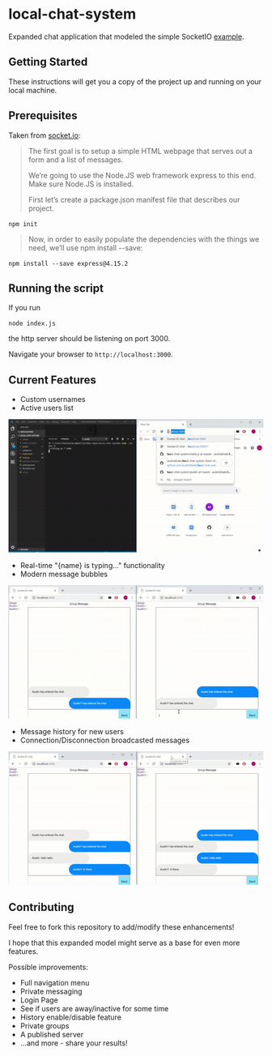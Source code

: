 # local-chat-system
Expanded chat application that modeled the simple SocketIO [example](https://github.com/socketio/chat-example).

## Getting Started

These instructions will get you a copy of the project up and running on your local machine.

## Prerequisites

Taken from [socket.io](https://socket.io/get-started/chat):

> The first goal is to setup a simple HTML webpage that serves out a form and a list of messages. 
>
> We’re going to use the Node.JS web framework express to this end. Make sure Node.JS is installed.
>
> First let’s create a package.json manifest file that describes our project. 
 ```
 npm init
 ```
> Now, in order to easily populate the dependencies with the things we need, we’ll use npm install --save:
```
npm install --save express@4.15.2
```
## Running the script

If you run
```
node index.js
```
the http server should be listening on port 3000.

Navigate your browser to ```http://localhost:3000```.

## Current Features

* Custom usernames
* Active users list

![Alt text](/assets/User.gif "New User")

* Real-time "{name} is typing..." functionality
* Modern message bubbles

![Alt text](/assets/Chat.gif "Chat Messages")

* Message history for new users
* Connection/Disconnection broadcasted messages

![Alt text](/assets/History.gif "History")

## Contributing

Feel free to fork this repository to add/modify these enhancements!

I hope that this expanded model might serve as a base for even more features.

Possible improvements:
* Full navigation menu
* Private messaging
* Login Page
* See if users are away/inactive for some time
* History enable/disable feature
* Private groups
* A published server
* ...and more - share your results!

